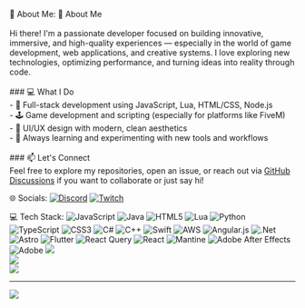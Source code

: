 💫 About Me:
 👋 About Me<br><br>Hi there! I'm a passionate developer focused on building innovative, immersive, and high-quality experiences — especially in the world of game development, web applications, and creative systems. I love exploring new technologies, optimizing performance, and turning ideas into reality through code.<br><br>### 💻 What I Do<br>- 🔧 Full-stack development using JavaScript, Lua, HTML/CSS, Node.js<br>- 🕹️ Game development and scripting (especially for platforms like FiveM)<br>- 🎨 UI/UX design with modern, clean aesthetics<br>- 🧠 Always learning and experimenting with new tools and workflows<br><br>### 📫 Let's Connect<br>Feel free to explore my repositories, open an issue, or reach out via [GitHub Discussions](https://github.com/) if you want to collaborate or just say hi!<br>


🌐 Socials:
[![Discord](https://img.shields.io/badge/Discord-%237289DA.svg?logo=discord&logoColor=white)](https://discord.gg/https://discord.gg/FB8qa2U75e) [![Twitch](https://img.shields.io/badge/Twitch-%239146FF.svg?logo=Twitch&logoColor=white)](https://twitch.tv/oskydok) 

💻 Tech Stack:
![JavaScript](https://img.shields.io/badge/javascript-%23323330.svg?style=for-the-badge&logo=javascript&logoColor=%23F7DF1E) ![Java](https://img.shields.io/badge/java-%23ED8B00.svg?style=for-the-badge&logo=openjdk&logoColor=white) ![HTML5](https://img.shields.io/badge/html5-%23E34F26.svg?style=for-the-badge&logo=html5&logoColor=white) ![Lua](https://img.shields.io/badge/lua-%232C2D72.svg?style=for-the-badge&logo=lua&logoColor=white) ![Python](https://img.shields.io/badge/python-3670A0?style=for-the-badge&logo=python&logoColor=ffdd54) ![TypeScript](https://img.shields.io/badge/typescript-%23007ACC.svg?style=for-the-badge&logo=typescript&logoColor=white) ![CSS3](https://img.shields.io/badge/css3-%231572B6.svg?style=for-the-badge&logo=css3&logoColor=white) ![C#](https://img.shields.io/badge/c%23-%23239120.svg?style=for-the-badge&logo=csharp&logoColor=white) ![C++](https://img.shields.io/badge/c++-%2300599C.svg?style=for-the-badge&logo=c%2B%2B&logoColor=white) ![Swift](https://img.shields.io/badge/swift-F54A2A?style=for-the-badge&logo=swift&logoColor=white) ![AWS](https://img.shields.io/badge/AWS-%23FF9900.svg?style=for-the-badge&logo=amazon-aws&logoColor=white) ![Angular.js](https://img.shields.io/badge/angular.js-%23E23237.svg?style=for-the-badge&logo=angularjs&logoColor=white) ![.Net](https://img.shields.io/badge/.NET-5C2D91?style=for-the-badge&logo=.net&logoColor=white) ![Astro](https://img.shields.io/badge/astro-%232C2052.svg?style=for-the-badge&logo=astro&logoColor=white) ![Flutter](https://img.shields.io/badge/Flutter-%2302569B.svg?style=for-the-badge&logo=Flutter&logoColor=white) ![React Query](https://img.shields.io/badge/-React%20Query-FF4154?style=for-the-badge&logo=react%20query&logoColor=white) ![React](https://img.shields.io/badge/react-%2320232a.svg?style=for-the-badge&logo=react&logoColor=%2361DAFB) ![Mantine](https://img.shields.io/badge/Mantine-ffffff?style=for-the-badge&logo=Mantine&logoColor=339af0) ![Adobe After Effects](https://img.shields.io/badge/Adobe%20After%20Effects-9999FF.svg?style=for-the-badge&logo=Adobe%20After%20Effects&logoColor=white) ![Adobe](https://img.shields.io/badge/adobe-%23FF0000.svg?style=for-the-badge&logo=adobe&logoColor=white)
![](https://github-readme-stats.vercel.app/api?username=Oskydoki&theme=algolia&hide_border=false&include_all_commits=true&count_private=true)<br/>
![](https://nirzak-streak-stats.vercel.app/?user=Oskydoki&theme=algolia&hide_border=false)<br/>
![](https://github-readme-stats.vercel.app/api/top-langs/?username=Oskydoki&theme=algolia&hide_border=false&include_all_commits=true&count_private=true&layout=compact)

---
[![](https://visitcount.itsvg.in/api?id=Oskydoki&icon=0&color=0)](https://visitcount.itsvg.in)

<!-- Proudly created with GPRM ( https://gprm.itsvg.in ) -->
